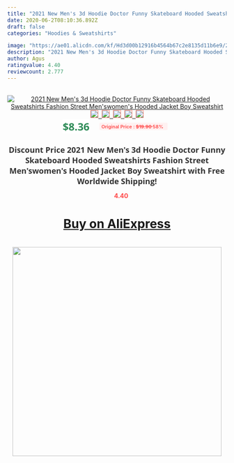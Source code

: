 ```yaml
---
title: "2021 New Men's 3d Hoodie Doctor Funny Skateboard Hooded Sweatshirts Fashion Street Men'swomen's Hooded Jacket Boy Sweatshirt"
date: 2020-06-2T08:10:36.892Z
draft: false
categories: "Hoodies & Sweatshirts"

image: "https://ae01.alicdn.com/kf/Hd3d00b12916b4564b67c2e8135d11b6e9/2021-New-Men-s-3d-Hoodie-Doctor-Funny-Skateboard-Hooded-Sweatshirts-Fashion-Street-Men-s-women.jpg"
description: "2021 New Men's 3d Hoodie Doctor Funny Skateboard Hooded Sweatshirts Fashion Street Men'swomen's Hooded Jacket Boy Sweatshirt"
author: Agus
ratingvalue: 4.40
reviewcount: 2.777
---
```

<br>
<div style="text-align: center;">
<a href="https://s.click.aliexpress.com/e/_ALY4oH" target="_blank" rel="nofollow noopener noreferrer"><img alt="2021 New Men's 3d Hoodie Doctor Funny Skateboard Hooded Sweatshirts Fashion Street Men'swomen's Hooded Jacket Boy Sweatshirt" class="magnifier-image" src="https://ae01.alicdn.com/kf/Hd3d00b12916b4564b67c2e8135d11b6e9/2021-New-Men-s-3d-Hoodie-Doctor-Funny-Skateboard-Hooded-Sweatshirts-Fashion-Street-Men-s-women.jpg_640x640.jpg">
<br>
<img style="border:1px solid salmon" src="https://ae01.alicdn.com/kf/Hd3d00b12916b4564b67c2e8135d11b6e9/2021-New-Men-s-3d-Hoodie-Doctor-Funny-Skateboard-Hooded-Sweatshirts-Fashion-Street-Men-s-women.jpg_120x120.jpg">&nbsp;&nbsp;<img style="border:1px solid salmon" src="https://ae01.alicdn.com/kf/H7ae5917442c143ecbd3f03715a4298762/2021-New-Men-s-3d-Hoodie-Doctor-Funny-Skateboard-Hooded-Sweatshirts-Fashion-Street-Men-s-women.jpg_120x120.jpg">&nbsp;&nbsp;<img style="border:1px solid salmon" src="https://ae01.alicdn.com/kf/H6a4c54614dee4cddbf41c98860851c30h/2021-New-Men-s-3d-Hoodie-Doctor-Funny-Skateboard-Hooded-Sweatshirts-Fashion-Street-Men-s-women.jpg_120x120.jpg">&nbsp;&nbsp;<img style="border:1px solid salmon" src="https://ae01.alicdn.com/kf/H0ca1a75d6aeb41e8b8336d8bae62b090z/2021-New-Men-s-3d-Hoodie-Doctor-Funny-Skateboard-Hooded-Sweatshirts-Fashion-Street-Men-s-women.jpg_120x120.jpg">&nbsp;&nbsp;<img style="border:1px solid salmon" src="https://ae01.alicdn.com/kf/Hbc313f4b34c442d48347f8cd18825fcdj/2021-New-Men-s-3d-Hoodie-Doctor-Funny-Skateboard-Hooded-Sweatshirts-Fashion-Street-Men-s-women.jpg_120x120.jpg"></a></div><br0>
<div style="text-align: center;"><span style="background-color: white; border: 0px; box-sizing: border-box; color: seagreen; display: inline-block; font-family: &quot;open sans&quot; , &quot;arial&quot; , &quot;helvetica&quot; , sans-serif , &quot;heiti&quot;; font-size: 24px; font-stretch: inherit; font-weight: 700; line-height: inherit; margin: 0px 10px 0px 0px; padding: 0px; vertical-align: middle;">$8.36 </span>
<span style="background: rgb(255 , 241 , 241); border-radius: 3px; border: 0px; box-sizing: border-box; color: #ff4747; display: inline-block; font-family: inherit; font-size: 12px; font-stretch: inherit; font-style: inherit; font-variant: inherit; font-weight: 600; line-height: inherit; margin: 0px; padding: 2px 5px; transform: scale(0.9); vertical-align: middle;">Original Price : <b style="text-decoration: line-through;">$19.90 </b> 58%&nbsp;&nbsp;</span></div>
<h1 style="color: #333333; display: inline-block; font-family: &quot;open sans&quot; , &quot;arial&quot; , &quot;helvetica&quot; , sans-serif , &quot;heiti&quot;; font-size: 18px; font-stretch: inherit; font-weight: 700; text-align: center;">Discount Price 2021 New Men's 3d Hoodie Doctor Funny Skateboard Hooded Sweatshirts Fashion Street Men'swomen's Hooded Jacket Boy Sweatshirt with Free Worldwide Shipping!</h1>
<div style="color: #ff4747; text-align: center;">
<img src="https://4.bp.blogspot.com/-M0ZcTcb-5uY/XleCXlxnR4I/AAAAAAAAAEc/OrjgMkXV1oMQFaCRZj5HQwOCBcu3w1FegCPcBGAYYCw/s1600/star.png" style="height: 15px;">&nbsp;<b>4.40</b></div>
<div class="button_cont" align="center"><a class="buynow_a" href="https://s.click.aliexpress.com/e/_ALY4oH" target="_blank" rel="nofollow noopener noreferrer"><H1>Buy on AliExpress</H1></a></div><br>
<div class="separator" style="clear: both; text-align: center;">
<img src="https://lh3.googleusercontent.com/-pTy5HemUv9M/XlePHvY0dAI/AAAAAAAAAE4/0nX5iRUoIWY8eMW9Dpxeirr157OZliDIgCLcBGAsYHQ/s1600/badge.gif" width="480">
</div>
